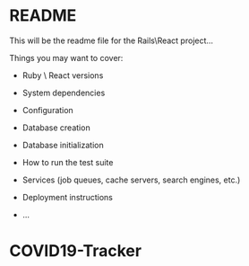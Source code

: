 # README

This will be the readme file for the Rails\React project...

Things you may want to cover:

* Ruby \ React versions

* System dependencies

* Configuration

* Database creation

* Database initialization

* How to run the test suite

* Services (job queues, cache servers, search engines, etc.)

* Deployment instructions

* ...
# COVID19-Tracker
